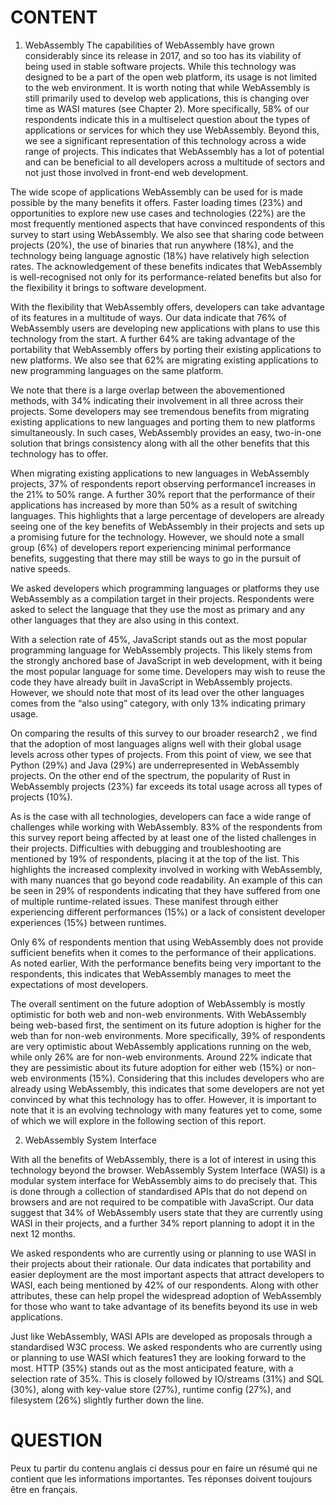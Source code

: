# CONTENT
1. WebAssembly
The capabilities of WebAssembly have grown considerably since
its release in 2017, and so too has its viability of being used in
stable software projects. While this technology was designed to be
a part of the open web platform, its usage is not limited to the
web environment. It is worth noting that while WebAssembly is
still primarily used to develop web applications, this is changing
over time as WASI matures (see Chapter 2).
More specifically, 58% of our respondents indicate this in a multiselect question about the types of applications or services for
which they use WebAssembly. Beyond this, we see a significant
representation of this technology across a wide range of projects.
This indicates that WebAssembly has a lot of potential and can be
beneficial to all developers across a multitude of sectors and not
just those involved in front-end web development.

The wide scope of applications WebAssembly can be used for is
made possible by the many benefits it offers. Faster loading times
(23%) and opportunities to explore new use cases and
technologies (22%) are the most frequently mentioned aspects
that have convinced respondents of this survey to start using
WebAssembly.
We also see that sharing code between projects (20%), the use of
binaries that run anywhere (18%), and the technology being
language agnostic (18%) have relatively high selection rates. The
acknowledgement of these benefits indicates that WebAssembly is
well-recognised not only for its performance-related benefits but
also for the flexibility it brings to software development.

With the flexibility that WebAssembly offers, developers can take
advantage of its features in a multitude of ways. Our data indicate
that 76% of WebAssembly users are developing new applications
with plans to use this technology from the start. A further 64% are
taking advantage of the portability that WebAssembly offers by
porting their existing applications to new platforms. We also see
that 62% are migrating existing applications to new programming
languages on the same platform.

We note that there is a large overlap between the abovementioned methods, with 34% indicating their involvement in all
three across their projects. Some developers may see tremendous
benefits from migrating existing applications to new languages
and porting them to new platforms simultaneously. In such cases,
WebAssembly provides an easy, two-in-one solution that brings
consistency along with all the other benefits that this technology
has to offer.

When migrating existing applications to new languages in
WebAssembly projects, 37% of respondents report observing
performance1
increases in the 21% to 50% range. A further 30%
report that the performance of their applications has increased by
more than 50% as a result of switching languages. This highlights
that a large percentage of developers are already seeing one of
the key benefits of WebAssembly in their projects and sets up a
promising future for the technology. However, we should note a
small group (6%) of developers report experiencing minimal
performance benefits, suggesting that there may still be ways to
go in the pursuit of native speeds.

We asked developers which programming languages or platforms
they use WebAssembly as a compilation target in their projects.
Respondents were asked to select the language that they use the
most as primary and any other languages that they are also using
in this context.

With a selection rate of 45%, JavaScript stands out as the most
popular programming language for WebAssembly projects. This
likely stems from the strongly anchored base of JavaScript in web
development, with it being the most popular language for some
time. Developers may wish to reuse the code they have already
built in JavaScript in WebAssembly projects. However, we should
note that most of its lead over the other languages comes from
the “also using” category, with only 13% indicating primary usage.

On comparing the results of this survey to our broader research2
,
we find that the adoption of most languages aligns well with their
global usage levels across other types of projects. From this point
of view, we see that Python (29%) and Java (29%) are underrepresented in WebAssembly projects. On the other end of the
spectrum, the popularity of Rust in WebAssembly projects (23%)
far exceeds its total usage across all types of projects (10%). 

As is the case with all technologies, developers can face a wide
range of challenges while working with WebAssembly. 83% of the
respondents from this survey report being affected by at least
one of the listed challenges in their projects.
Difficulties with debugging and troubleshooting are mentioned by
19% of respondents, placing it at the top of the list. This highlights
the increased complexity involved in working with WebAssembly,
with many nuances that go beyond code readability. An example
of this can be seen in 29% of respondents indicating that they
have suffered from one of multiple runtime-related issues. These
manifest through either experiencing different performances
(15%) or a lack of consistent developer experiences (15%)
between runtimes.

Only 6% of respondents mention that using WebAssembly does
not provide sufficient benefits when it comes to the performance
of their applications. As noted earlier, With the performance
benefits being very important to the respondents, this indicates
that WebAssembly manages to meet the expectations of most
developers.

The overall sentiment on the future adoption of WebAssembly is
mostly optimistic for both web and non-web environments. With
WebAssembly being web-based first, the sentiment on its future
adoption is higher for the web than for non-web environments.
More specifically, 39% of respondents are very optimistic about
WebAssembly applications running on the web, while only 26%
are for non-web environments.
Around 22% indicate that they are pessimistic about its future
adoption for either web (15%) or non-web environments (15%).
Considering that this includes developers who are already using
WebAssembly, this indicates that some developers are not yet
convinced by what this technology has to offer. However, it is
important to note that it is an evolving technology with many
features yet to come, some of which we will explore in the
following section of this report.

2. WebAssembly System Interface

With all the benefits of WebAssembly, there is a lot of interest in
using this technology beyond the browser. WebAssembly System
Interface (WASI) is a modular system interface for WebAssembly
aims to do precisely that. This is done through a collection of
standardised APIs that do not depend on browsers and are not
required to be compatible with JavaScript. Our data suggest that
34% of WebAssembly users state that they are currently using
WASI in their projects, and a further 34% report planning to adopt
it in the next 12 months.

We asked respondents who are currently using or planning to use
WASI in their projects about their rationale. Our data indicates
that portability and easier deployment are the most important
aspects that attract developers to WASI, each being mentioned by
42% of our respondents. Along with other attributes, these can
help propel the widespread adoption of WebAssembly for those
who want to take advantage of its benefits beyond its use in web
applications.

Just like WebAssembly, WASI APIs are developed as proposals
through a standardised W3C process. We asked respondents who
are currently using or planning to use WASI which features1
they
are looking forward to the most. HTTP (35%) stands out as the
most anticipated feature, with a selection rate of 35%. This is
closely followed by IO/streams (31%) and SQL (30%), along with
key-value store (27%), runtime config (27%), and filesystem (26%)
slightly further down the line.


# QUESTION
Peux tu partir du contenu anglais ci dessus pour en faire un résumé qui ne contient que les informations importantes. Tes réponses doivent toujours être en français.